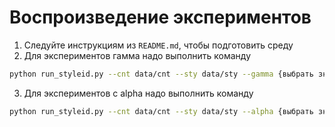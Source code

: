 # Воспроизведение экспериментов

1. Следуйте инструкциям из `README.md`, чтобы подготовить среду
2. Для экспериментов гамма надо выполнить команду
```bash
python run_styleid.py --cnt data/cnt --sty data/sty --gamma {выбрать значение от 0 до 1, по умолчанию 0.75}
```
3. Для экспериментов с alpha надо выполнить команду
```bash
python run_styleid.py --cnt data/cnt --sty data/sty --alpha {выбрать значение от 0 до 1, по умолчанию 0}
```
